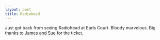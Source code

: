 ```yaml
--- 
layout: post
title: Radiohead
---
```

Just got back from seeing Radiohead at Earls Court. Bloody marvelous. Big thanks to [James and Sue](http://www.thebloomers.co.uk) for the ticket.

